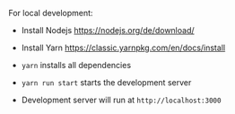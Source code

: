 For local development:

* Install Nodejs https://nodejs.org/de/download/

* Install Yarn https://classic.yarnpkg.com/en/docs/install

* `yarn` installs all dependencies

* `yarn run start` starts the development server

* Development server will run at `http://localhost:3000`